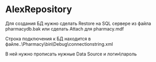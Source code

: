 # AlexRepository
Для создания БД нужно сделать Restore на SQL сервере из файла pharmacydb.bak или сделать Attach для pharmacy.mdf

Строка подключения к БД находится в файле..\Pharmacy\bin\Debug\connectionstring.xml

В ней нужно прописать нужные Data Source и логин\пароль
